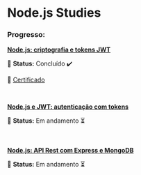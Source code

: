 # Node.js Studies

### Progresso:

<strong>[Node.js: criptografia e tokens JWT](https://github.com/furtadomn/criptografia-e-JWT/tree/main/criptografia_e_tokens_JWT)</strong>

:small_orange_diamond: <strong>Status:</strong> Concluído :heavy_check_mark:

:page_facing_up: [Certificado](https://cursos.alura.com.br/certificate/070bae3e-f763-47fe-b294-8f699e9fd0cd)

<br>

<strong>[Node.js e JWT: autenticação com tokens](https://github.com/furtadomn/criptografia-e-JWT/tree/main/autenticacao_com_tokens)</strong>

:small_orange_diamond: <strong>Status:</strong> Em andamento :hourglass_flowing_sand:

<br>

<strong>[Node.js: API Rest com Express e MongoDB](https://cursos.alura.com.br/course/nodejs-api-rest-express-mongodb)</strong>

:small_orange_diamond: <strong>Status:</strong> Em andamento :hourglass_flowing_sand:
